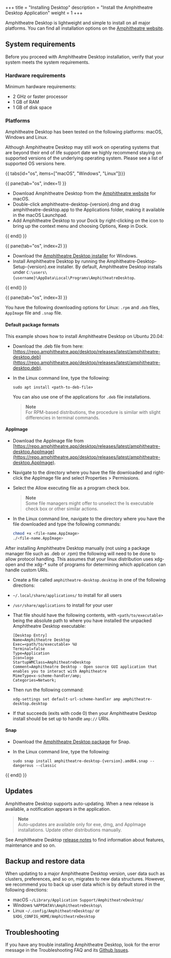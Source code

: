 +++
title = "Installing Desktop"
description = "Install the Amphitheatre Desktop Application"
weight = 1
+++

Amphitheatre Desktop is lightweight and simple to install on all major
platforms. You can find all installation options on the [Amphitheatre
website](https://amphitheatre.app/).

## System requirements

Before you proceed with Amphitheatre Desktop installation, verify that your
system meets the system requirements.

### Hardware requirements

Minimum hardware requirements:

- 2 GHz or faster processor
- 1 GB of RAM
- 1 GB of disk space

### Platforms

Amphitheatre Desktop has been tested on the following platforms: macOS, Windows
and Linux.

Although Amphitheatre Desktop may still work on operating systems that are
beyond their end of life support date we highly recommend staying on supported
versions of the underlying operating system. Please see a list of supported OS
versions here.

{{ tabs(id="os", items=["macOS", "Windows", "Linux"])}}

{{ pane(tab="os", index=1) }}

- Download Amphitheatre Desktop from the [Amphitheatre
  website](https://amphitheatre.app/) for macOS.
- Double-click amphitheatre-desktop-{version}.dmg and drag
  amphitheatre-desktop.app to the Applications folder, making it available in
  the macOS Launchpad.
- Add Amphitheatre Desktop to your Dock by right-clicking on the icon to bring
  up the context menu and choosing Options, Keep in Dock.

{{ end() }}

{{ pane(tab="os", index=2) }}

- Download the [Amphitheatre Desktop installer](https://amphitheatre.app/) for
  Windows.
- Install Amphitheatre Desktop by running the
  Amphitheatre-Desktop-Setup-{version}.exe installer. By default, Amphitheatre
  Desktop installs under `C:\users\{username}\AppData\Local\Programs\AmphitheatreDesktop`.

{{ end() }}

{{ pane(tab="os", index=3) }}

You have the following downloading options for Linux: `.rpm` and .`deb` files,
`AppImage` file and `.snap` file.

#### Default package formats

This example shows how to install Amphitheatre Desktop on Ubuntu 20.04:

- Download the .deb file from here:
  [https://repo.amphitheatre.app/desktop/releases/latest/amphitheatre-desktop.deb](https://repo.amphitheatre.app/desktop/releases/latest/amphitheatre-desktop.deb).
- In the Linux command line, type the following:

    ```
    sudo apt install <path-to-deb-file>
    ```

    You can also use one of the applications for `.deb` file installations.
    > **Note**\
    For RPM-based distributions, the procedure is similar with slight differencies in terminal commands.

#### AppImage

- Download the AppImage file from
  [https://repo.amphitheatre.app/desktop/releases/latest/amphitheatre-desktop.AppImage](https://repo.amphitheatre.app/desktop/releases/latest/amphitheatre-desktop.AppImage).
- Navigate to the directory where you have the file downloaded and right-click
  the AppImage file and select Properties > Permissions.
- Select the Allow executing file as a program check box.

    > **Note**\
    Some file managers might offer to unselect the Is executable check box or other similar actions.

- In the Linux command line, navigate to the directory where you have the file
  downloaded and type the following commands:

    ```sh
    chmod +x <file-name.AppImage>
    ./<file-name.AppImage>
    ```

After installing Amphitheatre Desktop manually (not using a package manager file
such as .deb or .rpm) the following will need to be done to allow protocol
handling. This assumes that your linux distribution uses xdg-open and the xdg-*
suite of programs for determining which application can handle custom URIs.

- Create a file called `amphitheatre-desktop.desktop` in one of the following directions:

- `~/.local/share/applications/` to install for all users

- `/usr/share/applications` to install for your user

- That file should have the following contents, with `<path/to/executable>` being
  the absolute path to where you have installed the unpacked Amphitheatre
  Desktop executable:

    ```
    [Desktop Entry]
    Name=Amphitheatre Desktop
    Exec=<path/to/executable> %U
    Terminal=false
    Type=Application
    Icon=logo
    StartupWMClass=AmphitheatreDesktop
    Comment=Amphitheatre Desktop - Open source GUI application that enables you to interact with Amphitheatre
    MimeType=x-scheme-handler/amp;
    Categories=Network;
    ```

- Then run the following command:

    ```
    xdg-settings set default-url-scheme-handler amp amphitheatre-desktop.desktop
    ```

- If that succeeds (exits with code 0) then your Amphitheatre Desktop install
  should be set up to handle `amp://` URIs.

#### Snap

- Download the [Amphitheatre Desktop package](https://amphitheatre.app/) for
  Snap.
- In the Linux command line, type the following:

    ```
    sudo snap install amphitheatre-desktop-{version}.amd64.snap --dangerous --classic
    ```

{{ end() }}

## Updates

Amphitheatre Desktop supports auto-updating. When a new release is available, a
notification appears in the application.

> **Note**\
Auto-updates are available only for exe, dmg, and AppImage installations. Update
other distributions manually.

See Amphitheatre Desktop [release
notes](https://github.com/amphitheatre-app/desktop/releases) to find information
about features, maintenance and so on.

## Backup and restore data

When updating to a major Amphitheatre Desktop version, user data such as
clusters, preferences, and so on, migrates to new data structures. However, we
recommend you to back up user data which is by default stored in the following
directions:

- macOS `~/Library/Application Support/AmphitheatreDesktop/`
- Windows `%APPDATA%\AmphitheatreDesktop\`
- Linux `~/.config/AmphitheatreDesktop/` or `$XDG_CONFIG_HOME/AmphitheatreDesktop`

## Troubleshooting

If you have any trouble installing Amphitheatre Desktop, look for the error message
in the Troubleshooting FAQ and its [Github
Issues](https://github.com/amphitheatre-app/desktop/issues).